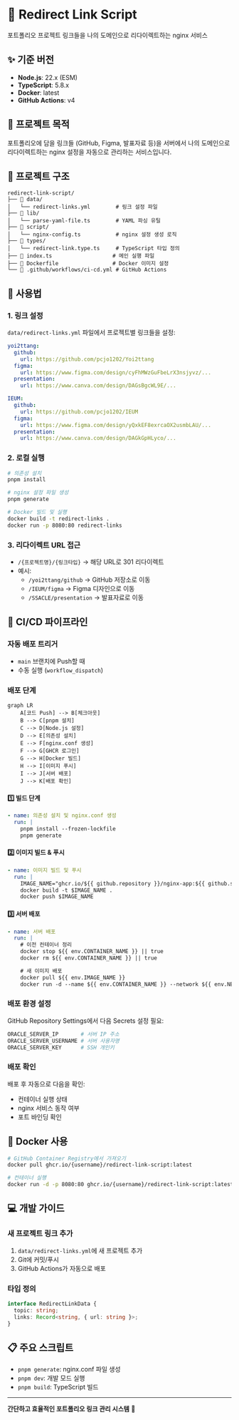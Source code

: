# 🔗 Redirect Link Script

포트폴리오 프로젝트 링크들을 나의 도메인으로 리다이렉트하는 nginx 서비스

## ✨ 기준 버전

- **Node.js**: 22.x (ESM)
- **TypeScript**: 5.8.x
- **Docker**: latest
- **GitHub Actions**: v4

## 🎯 프로젝트 목적

포트폴리오에 담을 링크들 (GitHub, Figma, 발표자료 등)을 서버에서 나의 도메인으로 리다이렉트하는 nginx 설정을 자동으로 관리하는 서비스입니다.

## 📂 프로젝트 구조

```
redirect-link-script/
├── 📁 data/
│   └── redirect-links.yml        # 링크 설정 파일
├── 📁 lib/
│   └── parse-yaml-file.ts        # YAML 파싱 유틸
├── 📁 script/
│   └── nginx-config.ts           # nginx 설정 생성 로직
├── 📁 types/
│   └── redirect-link.type.ts     # TypeScript 타입 정의
├── 📄 index.ts                   # 메인 실행 파일
├── 🐳 Dockerfile                 # Docker 이미지 설정
└── 🔄 .github/workflows/ci-cd.yml # GitHub Actions
```

## 🔧 사용법

### 1. 링크 설정

`data/redirect-links.yml` 파일에서 프로젝트별 링크들을 설정:

```yaml
yoi2ttang:
  github:
    url: https://github.com/pcjo1202/Yoi2ttang
  figma:
    url: https://www.figma.com/design/cyFhMWzGuFbeLrX3nsjyvz/...
  presentation:
    url: https://www.canva.com/design/DAGsBgcWL9E/...

IEUM:
  github:
    url: https://github.com/pcjo1202/IEUM
  figma:
    url: https://www.figma.com/design/yQxkEF8exrcaOX2usmbLAU/...
  presentation:
    url: https://www.canva.com/design/DAGkGpHLyco/...
```

### 2. 로컬 실행

```bash
# 의존성 설치
pnpm install

# nginx 설정 파일 생성
pnpm generate

# Docker 빌드 및 실행
docker build -t redirect-links .
docker run -p 8080:80 redirect-links
```

### 3. 리다이렉트 URL 접근

- `/{프로젝트명}/{링크타입}` → 해당 URL로 301 리다이렉트
- 예시:
  - `/yoi2ttang/github` → GitHub 저장소로 이동
  - `/IEUM/figma` → Figma 디자인으로 이동
  - `/SSACLE/presentation` → 발표자료로 이동

## 🚀 CI/CD 파이프라인

### 자동 배포 트리거

- `main` 브랜치에 Push할 때
- 수동 실행 (`workflow_dispatch`)

### 배포 단계

```mermaid
graph LR
    A[코드 Push] --> B[체크아웃]
    B --> C[pnpm 설치]
    C --> D[Node.js 설정]
    D --> E[의존성 설치]
    E --> F[nginx.conf 생성]
    F --> G[GHCR 로그인]
    G --> H[Docker 빌드]
    H --> I[이미지 푸시]
    I --> J[서버 배포]
    J --> K[배포 확인]
```

#### 1️⃣ **빌드 단계**

```yaml
- name: 의존성 설치 및 nginx.conf 생성
  run: |
    pnpm install --frozen-lockfile
    pnpm generate
```

#### 2️⃣ **이미지 빌드 & 푸시**

```yaml
- name: 이미지 빌드 및 푸시
  run: |
    IMAGE_NAME="ghcr.io/${{ github.repository }}/nginx-app:${{ github.sha }}"
    docker build -t $IMAGE_NAME .
    docker push $IMAGE_NAME
```

#### 3️⃣ **서버 배포**

```yaml
- name: 서버 배포
  run: |
    # 이전 컨테이너 정리
    docker stop ${{ env.CONTAINER_NAME }} || true
    docker rm ${{ env.CONTAINER_NAME }} || true

    # 새 이미지 배포
    docker pull ${{ env.IMAGE_NAME }}
    docker run -d --name ${{ env.CONTAINER_NAME }} --network ${{ env.NETWORK_NAME }} -p 8080:80 ${{ env.IMAGE_NAME }}
```

### 배포 환경 설정

GitHub Repository Settings에서 다음 Secrets 설정 필요:

```bash
ORACLE_SERVER_IP       # 서버 IP 주소
ORACLE_SERVER_USERNAME # 서버 사용자명
ORACLE_SERVER_KEY      # SSH 개인키
```

### 배포 확인

배포 후 자동으로 다음을 확인:

- 컨테이너 실행 상태
- nginx 서비스 동작 여부
- 포트 바인딩 확인

## 🐳 Docker 사용

```bash
# GitHub Container Registry에서 가져오기
docker pull ghcr.io/{username}/redirect-link-script:latest

# 컨테이너 실행
docker run -d -p 8080:80 ghcr.io/{username}/redirect-link-script:latest
```

## 💻 개발 가이드

### 새 프로젝트 링크 추가

1. `data/redirect-links.yml`에 새 프로젝트 추가
2. Git에 커밋/푸시
3. GitHub Actions가 자동으로 배포

### 타입 정의

```typescript
interface RedirectLinkData {
  topic: string;
  links: Record<string, { url: string }>;
}
```

## 📋 주요 스크립트

- `pnpm generate`: nginx.conf 파일 생성
- `pnpm dev`: 개발 모드 실행
- `pnpm build`: TypeScript 빌드

---

**간단하고 효율적인 포트폴리오 링크 관리 시스템** 🎯
